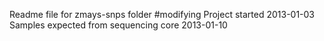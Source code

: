 Readme file for zmays-snps folder
#modifying 
Project started 2013-01-03
Samples expected from sequencing core 2013-01-10
